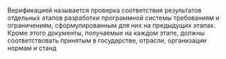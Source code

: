 Верификацией называется проверка соответствия результатов отдельных этапов разработки программной системы требованиям и ограничениям, сформулированным для них на предыдущих этапах. Кроме этого документы, получаемые на каждом этапе, должны соответствовать принятым в государстве, отрасли, организации нормам и станд 